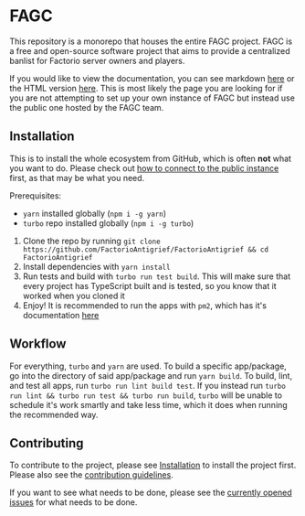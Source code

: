 # FAGC

This repository is a monorepo that houses the entire FAGC project.
FAGC is a free and open-source software project that aims to provide a centralized banlist for Factorio server owners and players.

If you would like to view the documentation, you can see markdown [here](./docs/README.md) or the HTML version [here](https://factorioantigrief.github.io/FactorioAntigrief/).
This is most likely the page you are looking for if you are not attempting to set up your own instance of FAGC but instead use the public one hosted
by the FAGC team.

## Installation

This is to install the whole ecosystem from GitHub, which is often **not** what you want to do. Please check out
[how to connect to the public instance](https://factorioantigrief.github.io/FactorioAntigrief/#/./getting-started/connect-to-instance) first, as that may be what you need.

Prerequisites:

-   `yarn` installed globally (`npm i -g yarn`)
-   `turbo` repo installed globally (`npm i -g turbo`)

1. Clone the repo by running `git clone https://github.com/FactorioAntigrief/FactorioAntigrief && cd FactorioAntigrief`
2. Install dependencies with `yarn install`
3. Run tests and build with `turbo run test build`. This will make sure that every project has TypeScript built and is tested, so you know that it worked when you cloned it
4. Enjoy! It is recommended to run the apps with `pm2`, which has it's documentation [here](https://pm2.io)

## Workflow

For everything, `turbo` and `yarn` are used. To build a specific app/package, go into the directory of said app/package and run `yarn build`. To build, lint, and test all apps, run `turbo run lint build test`. If you instead run `turbo run lint && turbo run test && turbo run build`, `turbo` will be unable to schedule it's work smartly and take less time, which it does when running the recommended way.

## Contributing

To contribute to the project, please see [Installation](#installation) to install the project first. Please also see the [contribution guidelines](CONTRIBUTING.md).

If you want to see what needs to be done, please see the [currently opened issues](https://github.com/FactorioAntigrief/FactorioAntigrief/issues) for what needs to be done.
